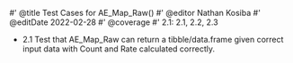 #' @title Test Cases for AE_Map_Raw()
#' @editor Nathan Kosiba
#' @editDate 2022-02-28
#' @coverage
#' 2.1: 2.1, 2.2, 2.3

+ 2.1 Test that AE_Map_Raw can return a tibble/data.frame given correct input 
data with Count and Rate calculated correctly.
